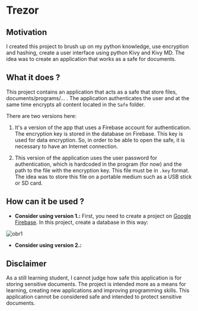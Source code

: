 # Trezor

## Motivation

I created this project to brush up on my python knowledge, use encryption and hashing, create a user interface using python Kivy and Kivy MD.
The idea was to create an application that works as a safe for documents.

## What it does ?

This project contains an application that acts as a safe that store files, documents/programs/... . The application authenticates the user and at the same time encrypts all content located in the ```Safe``` folder.

There are two versions here:

1. It's a version of the app that uses a Firebase account for authentication. The encryption key is stored in the database on Firebase. This key is used for data encryption. So, in order to be able to open the safe, it is necessary to have an Internet connection.

2. This version of the application uses the user password for authentication, which is hardcoded in the program (for now) and the path to the file with the encryption key. This file must be in ```.key``` format. The idea was to store this file on a portable medium such as a USB stick or SD card.



## How can it be used ?

* __Consider using version 1.:__ First, you need to create a project on [Google Firebase](https://firebase.google.com). In this project, create a database in this way:

![obr1](https://user-images.githubusercontent.com/93945176/217557355-00761ab3-da40-44ab-851f-f22c42fb800d.png)


* __Consider using version 2.:__


## Disclaimer

As a still learning student, I cannot judge how safe this application is for storing sensitive documents. The project is intended more as a means for learning, creating new applications and improving programming skills. This application cannot be considered safe and intended to protect sensitive documents.
